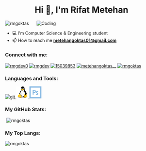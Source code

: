 
<h1 align="center">Hi 👋, I'm Rifat Metehan </h1>

<img align="right" alt="Coding" width="400" src="https://cdn.dribbble.com/users/1292677/screenshots/6139167/media/fcf7fd0c619bb87706533079240915f3.gif">

<p align="left"> <img src="https://komarev.com/ghpvc/?username=rmgoktas&label=visitors&color=000000&style=flat" alt="rmgoktas" /> </p>

- 💻 I'm Computer Science & Engineering student
- 📫 How to reach me **metehangoktas01@gmail.com**

<h3 align="left">Connect with me:</h3>
<p align="left">
<a href="https://twitter.com/rmgdev0" target="blank"><img align="center" src="https://raw.githubusercontent.com/rahuldkjain/github-profile-readme-generator/master/src/images/icons/Social/twitter.svg" alt="rmgdev0" height="30" width="40" /></a>
<a href="https://linkedin.com/in/rmgdev" target="blank"><img align="center" src="https://raw.githubusercontent.com/rahuldkjain/github-profile-readme-generator/master/src/images/icons/Social/linked-in-alt.svg" alt="rmgdev" height="30" width="40" /></a>
<a href="https://stackoverflow.com/users/15039853" target="blank"><img align="center" src="https://raw.githubusercontent.com/rahuldkjain/github-profile-readme-generator/master/src/images/icons/Social/stack-overflow.svg" alt="15039853" height="30" width="40" /></a>
<a href="https://instagram.com/metehangoktas__" target="blank"><img align="center" src="https://raw.githubusercontent.com/rahuldkjain/github-profile-readme-generator/master/src/images/icons/Social/instagram.svg" alt="metehangoktas__" height="30" width="40" /></a>
<a href="https://www.hackerrank.com/rmgoktas" target="blank"><img align="center" src="https://raw.githubusercontent.com/rahuldkjain/github-profile-readme-generator/master/src/images/icons/Social/hackerrank.svg" alt="rmgoktas" height="30" width="40" /></a>
</p>

<h3 align="left">Languages and Tools:</h3>
<p align="left"> <a href="https://git-scm.com/" target="_blank" rel="noreferrer"> <img src="https://www.vectorlogo.zone/logos/git-scm/git-scm-icon.svg" alt="git" width="40" height="40"/> </a> <a href="https://www.linux.org/" target="_blank" rel="noreferrer"> <img src="https://raw.githubusercontent.com/devicons/devicon/master/icons/linux/linux-original.svg" alt="linux" width="40" height="40"/> </a> <a href="https://www.photoshop.com/en" target="_blank" rel="noreferrer"> <img src="https://raw.githubusercontent.com/devicons/devicon/master/icons/photoshop/photoshop-line.svg" alt="photoshop" width="40" height="40"/> </a> </p>


<h3 align="left">My GitHub Stats:</h3>
<p>&nbsp;<img align="center" src="https://github-readme-stats.vercel.app/api?username=rmgoktas&show_icons=true&theme=tokyonight&locale=en" alt="rmgoktas" /></p>


<h3 align="left">My Top Langs:</h3>
<p><img align="left" src="https://github-readme-stats.vercel.app/api/top-langs?username=rmgoktas&show_icons=true&theme=tokyonight&locale=en&layout=compact" alt="rmgoktas" /></p>

